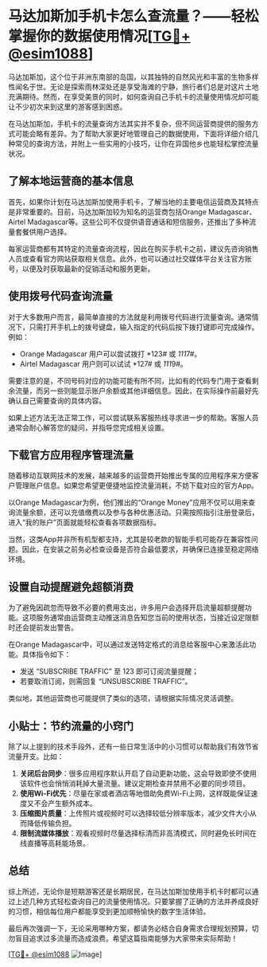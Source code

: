 # 马达加斯加手机卡怎么查流量？——轻松掌握你的数据使用情况[[TG💪+ @esim1088](https://t.me/s/esim1088)]

马达加斯加，这个位于非洲东南部的岛国，以其独特的自然风光和丰富的生物多样性闻名于世。无论是探索雨林深处还是享受海滩的宁静，旅行者们总是对这片土地充满期待。然而，在享受美景的同时，如何查询自己手机卡的流量使用情况却可能让不少初次来到这里的游客感到困惑。

在马达加斯加，手机卡的流量查询方法其实并不复杂，但不同运营商提供的服务方式可能会略有差异。为了帮助大家更好地管理自己的数据使用，下面将详细介绍几种常见的查询方法，并附上一些实用的小技巧，让你在异国他乡也能轻松掌控流量状况。

## 了解本地运营商的基本信息

首先，如果你计划在马达加斯加使用手机卡，了解当地的主要电信运营商及其特点是非常重要的。目前，马达加斯加较为知名的运营商包括Orange Madagascar、Airtel Madagascar等。这些公司不仅提供语音通话和短信服务，还推出了多种流量套餐供用户选择。

每家运营商都有其特定的流量查询流程，因此在购买手机卡之前，建议先咨询销售人员或查看官方网站获取相关信息。此外，也可以通过社交媒体平台关注官方账号，以便及时获取最新的促销活动和服务更新。

## 使用拨号代码查询流量

对于大多数用户而言，最简单直接的方法就是利用拨号代码进行流量查询。通常情况下，只需打开手机上的拨号键盘，输入指定的代码后按下拨打键即可完成操作。例如：

- Orange Madagascar 用户可以尝试拨打 *123# 或 *111*7#。
- Airtel Madagascar 用户则可以试试 *127# 或 *111*9#。

需要注意的是，不同号码对应的功能可能有所不同，比如有的代码专门用于查看剩余流量，而另一些则能显示账户余额或其他详细信息。因此，在实际操作前最好先确认自己需要查询的具体内容。

如果上述方法无法正常工作，可以尝试联系客服热线寻求进一步的帮助。客服人员通常会耐心解答您的疑问，并指导您完成相关设置。

## 下载官方应用程序管理流量

随着移动互联网技术的发展，越来越多的运营商开始推出专属的应用程序来方便客户管理账户信息。如果您希望更便捷地监控流量消耗，不妨下载对应的官方App。

以Orange Madagascar为例，他们推出的“Orange Money”应用不仅可以用来查询流量余额，还可以充值缴费以及参与各种优惠活动。只需按照指引注册登录后，进入“我的账户”页面就能轻松查看各项数据指标。

当然，这类App并非所有机型都支持，尤其是较老款的智能手机可能存在兼容性问题。因此，在安装之前务必检查设备是否符合最低要求，并确保已连接至稳定网络环境。

## 设置自动提醒避免超额消费

为了避免因疏忽而导致不必要的费用支出，许多用户会选择开启流量超额提醒功能。这项服务通常由运营商主动推送消息告知您当前的使用状态，当接近设定限额时还会提前发出警告。

在Orange Madagascar中，可以通过发送特定格式的消息给客服中心来激活此功能。具体指令如下：
- 发送 “SUBSCRIBE TRAFFIC” 至 123 即可订阅流量提醒；
- 若要取消订阅，则需回复 “UNSUBSCRIBE TRAFFIC”。

类似地，其他运营商也可能提供了类似的选项，请根据实际情况灵活调整。

## 小贴士：节约流量的小窍门

除了以上提到的技术手段外，还有一些日常生活中的小习惯可以帮助我们有效节省流量开支。比如：

1. **关闭后台同步**：很多应用程序默认开启了自动更新功能，这会导致即使不使用该软件也会悄悄消耗掉大量流量。建议定期检查并禁用不必要的同步项目。
2. **使用Wi-Fi优先**：尽量在家或者酒店等地借助免费Wi-Fi上网，这样既能保证速度又不会产生额外成本。
3. **压缩图片质量**：上传照片或视频时可以选择较低分辨率版本，减少文件大小从而降低传输负担。
4. **限制流媒体播放**：观看视频时尽量选择标清而非高清模式，同时避免长时间在线直播等高耗能场景。

## 总结

综上所述，无论你是短期游客还是长期居民，在马达加斯加使用手机卡时都可以通过上述几种方式轻松查询自己的流量使用情况。只要掌握了正确的方法并养成良好的习惯，相信每位用户都能享受到更加顺畅愉快的数字生活体验。

最后再次强调一下，无论采用哪种方案，都请务必结合自身需求合理规划预算，切勿盲目追求过多流量而造成浪费。希望这篇指南能够为大家带来实际帮助！

[[TG💪+ @esim1088](https://t.me/s/esim1088) ![Image](https://i.postimg.cc/4NQfJmqS/Snipaste-2025-05-13-00-14-12.png)]